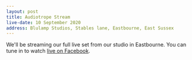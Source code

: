 ```yaml
---
layout: post
title: Audiotrope Stream
live-date: 10 September 2020
address: Blulamp Studios, Stables lane, Eastbourne, East Sussex
---
```


We'll be streaming our full live set from our studio in Eastbourne. You can tune in to watch [live on Facebook](https://www.facebook.com/greatfireband/live). 
